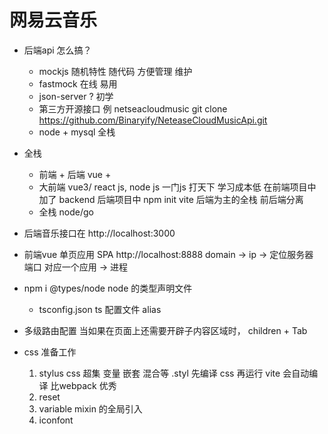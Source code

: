 # 网易云音乐

- 后端api  怎么搞？
    - mockjs
       随机特性
       随代码  方便管理  维护
    - fastmock  在线
       易用  
    - json-server ?
      初学
    - 第三方开源接口
       例 netseacloudmusic
       git clone https://github.com/Binaryify/NeteaseCloudMusicApi.git
    - node + mysql
       全栈

- 全栈 
    - 前端 + 后端
      vue  + 
    - 大前端 
       vue3/ react js, node js
       一门js  打天下   学习成本低
       在前端项目中加了  backend
       后端项目中 npm init vite  后端为主的全栈
       前后端分离
   - 全栈
      node/go 

- 后端音乐接口在 http://localhost:3000
- 前端vue  单页应用 SPA http://localhost:8888
   domain -> ip -> 定位服务器
   端口  对应一个应用  -> 进程 
- npm i @types/node
    node 的类型声明文件
    - tsconfig.json  ts 配置文件  alias

- 多级路由配置
   当如果在页面上还需要开辟子内容区域时，
   children + Tab

- css 准备工作
  1. stylus
      css 超集   变量   嵌套  混合等
      .styl  先编译  css  再运行
      vite 会自动编译 比webpack 优秀
  2. reset
  3. variable  mixin  的全局引入
  4. iconfont

